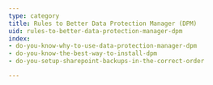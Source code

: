 ```yaml
---
type: category
title: Rules to Better Data Protection Manager (DPM)
uid: rules-to-better-data-protection-manager-dpm
index:
- do-you-know-why-to-use-data-protection-manager-dpm
- do-you-know-the-best-way-to-install-dpm
- do-you-setup-sharepoint-backups-in-the-correct-order

---
```

 

